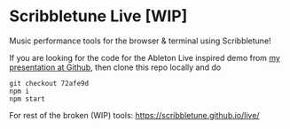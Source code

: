 # Scribbletune Live [WIP]

Music performance tools for the browser & terminal using Scribbletune!

If you are looking for the code for the Ableton Live inspired demo from [my presentation at Github](https://www.youtube.com/watch?v=G1bRi4El0iw), then clone this repo locally and do
```
git checkout 72afe9d
npm i
npm start
```

For rest of the broken (WIP) tools: https://scribbletune.github.io/live/
